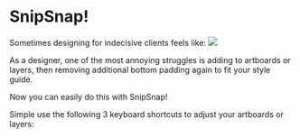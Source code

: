 # SnipSnap!
Sometimes designing for indecisive clients feels like:
![](https://media.giphy.com/media/hdra3g4bm6fAY/giphy.gif)

As a designer, one of the most annoying struggles is adding to artboards or layers, then removing additional bottom padding again to fit your style guide.

Now you can easily do this with SnipSnap!

Simple use the following 3 keyboard shortcuts to adjust your artboards or layers:
